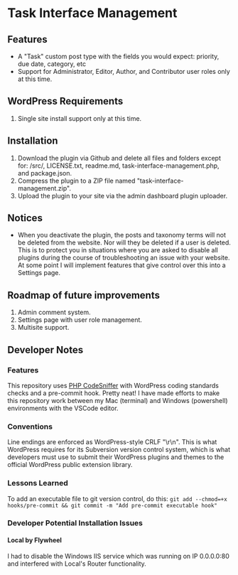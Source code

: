# Task Interface Management
## Features

* A "Task" custom post type with the fields you would expect: priority, due date, category, etc
* Support for Administrator, Editor, Author, and Contributor user roles only at this time.

## WordPress Requirements

1. Single site install support only at this time.

## Installation
1. Download the plugin via Github and delete all files and folders except for: /src/, LICENSE.txt, readme.md, task-interface-management.php, and package.json.
2. Compress the plugin to a ZIP file named "task-interface-management.zip".
3. Upload the plugin to your site via the admin dashboard plugin uploader.

## Notices

* When you deactivate the plugin, the posts and taxonomy terms will not be deleted from the website. Nor will they be deleted if a user is deleted. This is to protect you in situations where you are asked to disable all plugins during the course of troubleshooting an issue with your website. At some point I will implement features that give control over this into a Settings page.

## Roadmap of future improvements
1. Admin comment system.
2. Settings page with user role management.
3. Multisite support.

## Developer Notes
### Features
This repository uses [PHP CodeSniffer](https://github.com/squizlabs/PHP_CodeSniffer/) with WordPress coding standards checks and a pre-commit hook. Pretty neat! I have made efforts to make this repository work between my Mac (terminal) and Windows (powershell) environments with the VSCode editor.
### Conventions
Line endings are enforced as WordPress-style CRLF "\r\n". This is what WordPress requires for its Subversion version control system, which is what developers must use to submit their WordPress plugins and themes to the official WordPress public extension library.
### Lessons Learned
To add an executable file to git version control, do this: `git add --chmod=+x hooks/pre-commit && git commit -m "Add pre-commit executable hook"`

### Developer Potential Installation Issues
#### Local by Flywheel
I had to disable the Windows IIS service which was running on IP 0.0.0.0:80 and interfered with Local's Router functionality.
